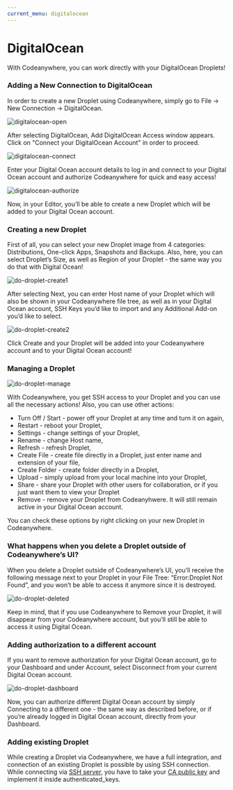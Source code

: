 ```yaml
---
current_menu: digitalocean
---
```


# DigitalOcean

With Codeanywhere, you can work directly with your DigitalOcean Droplets!

### Adding a New Connection to DigitalOcean

In order to create a new Droplet using Codeanywhere, simply go to File  -> New Connection -> DigitalOcean. 

![digitalocean-open](images/digitalocean-open.png "digitalocean-open")

After selecting DigitalOcean, Add DigitalOcean Access window appears. Click on "Connect your DigitalOcean Account" in order to proceed. 

![digitalocean-connect](images/digitalocean-connect.png "digitalocean-connection")


Enter your Digital Ocean account details to log in and connect to your Digital Ocean account and authorize Codeanywhere for quick and easy access!

![digitalocean-authorize](images/digitalocean-authorize.png "digitalocean-authorize")


Now, in your Editor, you’ll be able to create a new Droplet which will be added to your Digital Ocean account.

### Creating a new Droplet

First of all, you can select your new Droplet image from 4 categories: Distributions, One-click Apps, Snapshots and Backups. Also, here, you can select Droplet’s Size, as well as Region of your Droplet - the same way you do that with Digital Ocean! 

![do-droplet-create1](images/do-droplet-create1.png "do-droplet-create1")


After selecting Next, you can enter Host name of your Droplet which will also be shown in your Codeanywhere file tree, as well as in your Digital Ocean account, SSH Keys you’d like to import and any Additional Add-on you’d like to select. 

![do-droplet-create2](images/do-droplet-create2.png "do-droplet-create2")


Click Create and your Droplet will be added into your Codeanywhere account and to your Digital Ocean account!

### Managing a Droplet

![do-droplet-manage](images/do-droplet-manage.png "do-droplet-manage")

With Codeanywhere, you get SSH access to your Droplet and you can use all the necessary actions! Also, you can use other actions: 
  - Turn Off / Start - power off your Droplet at any time and turn it on again, 
  - Restart - reboot your Droplet, 
  - Settings - change settings of your Droplet, 
  - Rename - change Host name, 
  - Refresh - refresh Droplet, 
  - Create File - create file directly in a Droplet, just enter name and extension of your file, 
  - Create Folder - create folder directly in a Droplet, 
  - Upload - simply upload from your local machine into your Droplet, 
  - Share - share your Droplet with other users for collaboration, or if you just want them to view your Droplet
  - Remove - remove your Droplet from Codeanyhwere. It will still remain active in your Digital Ocean account.


You can check these options by right clicking on your new Droplet in Codeanywhere.


### What happens when you delete a Droplet outside of Codeanywhere’s UI?


When you delete a Droplet outside of Codeanywhere’s UI, you’ll receive the following message next to your Droplet in your File Tree: “Error:Droplet Not Found”, and you won’t be able to access it anymore since it is destroyed. 

![do-droplet-deleted](images/do-droplet-deleted.png "do-droplet-deleted")


Keep in mind, that if you use Codeanywhere to Remove your Droplet, it will disappear from your Codeanywhere account, but you’ll still be able to access it using Digital Ocean.



### Adding authorization to a different account

If you want to remove authorization for your Digital Ocean account, go to your Dashboard and under Account, select Disconnect from your current Digital Ocean account. 

![do-droplet-dashboard](images/do-droplet-dashboard.png "do-droplet-dashboard")

Now, you can authorize different Digital Ocean account by simply Connecting to a different one - the same way as described before, or if you’re already logged in Digital Ocean account, directly from your Dashboard.


### Adding existing Droplet

While creating a Droplet via Codeanywhere, we have a full integration, and connection of an existing Droplet is possible by using SSH connection. While connecting via [SSH server](http://docs.codeanywhere.com/connections/sshserver.html), you have to take your [CA public key](https://codeanywhere.com/dashboard#ssh-keys) and implement it inside authenticated_keys.

